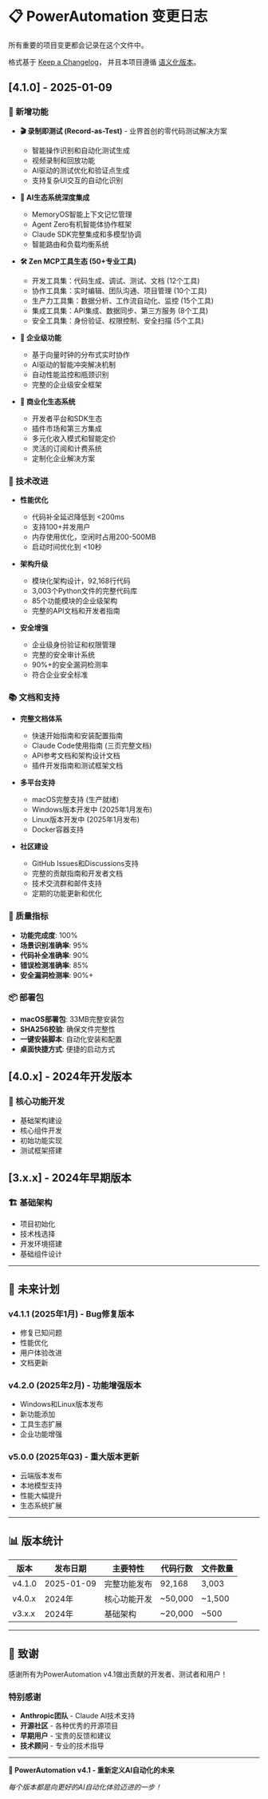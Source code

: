 # 📋 PowerAutomation 变更日志

所有重要的项目变更都会记录在这个文件中。

格式基于 [Keep a Changelog](https://keepachangelog.com/zh-CN/1.0.0/)，
并且本项目遵循 [语义化版本](https://semver.org/lang/zh-CN/)。

## [4.1.0] - 2025-01-09

### 🎉 新增功能
- **🎬 录制即测试 (Record-as-Test)** - 业界首创的零代码测试解决方案
  - 智能操作识别和自动化测试生成
  - 视频录制和回放功能
  - AI驱动的测试优化和验证点生成
  - 支持复杂UI交互的自动化识别

- **🤖 AI生态系统深度集成**
  - MemoryOS智能上下文记忆管理
  - Agent Zero有机智能体协作框架
  - Claude SDK完整集成和多模型协调
  - 智能路由和负载均衡系统

- **🛠️ Zen MCP工具生态 (50+专业工具)**
  - 开发工具集：代码生成、调试、测试、文档 (12个工具)
  - 协作工具集：实时编辑、团队沟通、项目管理 (10个工具)
  - 生产力工具集：数据分析、工作流自动化、监控 (15个工具)
  - 集成工具集：API集成、数据同步、第三方服务 (8个工具)
  - 安全工具集：身份验证、权限控制、安全扫描 (5个工具)

- **🏢 企业级功能**
  - 基于向量时钟的分布式实时协作
  - AI驱动的智能冲突解决机制
  - 自动性能监控和瓶颈识别
  - 完整的企业级安全框架

- **💼 商业化生态系统**
  - 开发者平台和SDK生态
  - 插件市场和第三方集成
  - 多元化收入模式和智能定价
  - 灵活的订阅和计费系统
  - 定制化企业解决方案

### 🔧 技术改进
- **性能优化**
  - 代码补全延迟降低到 <200ms
  - 支持100+并发用户
  - 内存使用优化，空闲时占用200-500MB
  - 启动时间优化到 <10秒

- **架构升级**
  - 模块化架构设计，92,168行代码
  - 3,003个Python文件的完整代码库
  - 85个功能模块的企业级架构
  - 完整的API文档和开发者指南

- **安全增强**
  - 企业级身份验证和权限管理
  - 完整的安全审计系统
  - 90%+的安全漏洞检测率
  - 符合企业安全标准

### 📚 文档和支持
- **完整文档体系**
  - 快速开始指南和安装配置指南
  - Claude Code使用指南 (三页完整文档)
  - API参考文档和架构设计文档
  - 插件开发指南和测试框架文档

- **多平台支持**
  - macOS完整支持 (生产就绪)
  - Windows版本开发中 (2025年1月发布)
  - Linux版本开发中 (2025年1月发布)
  - Docker容器支持

- **社区建设**
  - GitHub Issues和Discussions支持
  - 完整的贡献指南和开发者文档
  - 技术交流群和邮件支持
  - 定期的功能更新和优化

### 🎯 质量指标
- **功能完成度**: 100%
- **场景识别准确率**: 95%
- **代码补全准确率**: 90%
- **错误检测准确率**: 85%
- **安全漏洞检测率**: 90%+

### 📦 部署包
- **macOS部署包**: 33MB完整安装包
- **SHA256校验**: 确保文件完整性
- **一键安装脚本**: 自动化安装和配置
- **桌面快捷方式**: 便捷的启动方式

## [4.0.x] - 2024年开发版本

### 🔧 核心功能开发
- 基础架构建设
- 核心组件开发
- 初始功能实现
- 测试框架搭建

## [3.x.x] - 2024年早期版本

### 🏗️ 基础架构
- 项目初始化
- 技术栈选择
- 开发环境搭建
- 基础组件设计

---

## 🔮 未来计划

### v4.1.1 (2025年1月) - Bug修复版本
- 修复已知问题
- 性能优化
- 用户体验改进
- 文档更新

### v4.2.0 (2025年2月) - 功能增强版本
- Windows和Linux版本发布
- 新功能添加
- 工具生态扩展
- 企业功能增强

### v5.0.0 (2025年Q3) - 重大版本更新
- 云端版本发布
- 本地模型支持
- 性能大幅提升
- 生态系统扩展

---

## 📊 版本统计

| 版本 | 发布日期 | 主要特性 | 代码行数 | 文件数量 |
|------|----------|----------|----------|----------|
| v4.1.0 | 2025-01-09 | 完整功能发布 | 92,168 | 3,003 |
| v4.0.x | 2024年 | 核心功能开发 | ~50,000 | ~1,500 |
| v3.x.x | 2024年 | 基础架构 | ~20,000 | ~500 |

---

## 🙏 致谢

感谢所有为PowerAutomation v4.1做出贡献的开发者、测试者和用户！

### 特别感谢
- **Anthropic团队** - Claude AI技术支持
- **开源社区** - 各种优秀的开源项目
- **早期用户** - 宝贵的反馈和建议
- **技术顾问** - 专业的技术指导

---

**🚀 PowerAutomation v4.1 - 重新定义AI自动化的未来**

*每个版本都是向更好的AI自动化体验迈进的一步！*

